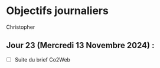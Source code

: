 # Objectifs journaliers

Christopher

## Jour 23 (Mercredi 13 Novembre 2024) :

- [ ] Suite du brief Co2Web
